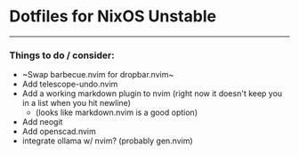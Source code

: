 # Dotfiles for NixOS Unstable
---
### Things to do / consider:
- ~Swap barbecue.nvim for dropbar.nvim~
- Add telescope-undo.nvim
- Add a working markdown plugin to nvim (right now it doesn't keep you in a list when you hit newline)
    - (looks like markdown.nvim is a good option)
- Add neogit
- Add openscad.nvim
- integrate ollama w/ nvim? (probably gen.nvim)


